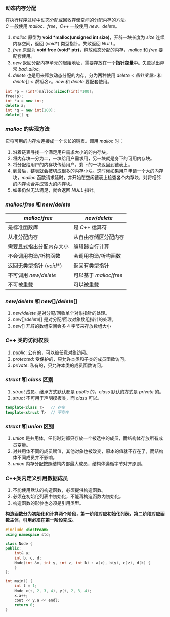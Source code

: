 ### 动态内存分配
在执行程序过程中动态分配或回收存储空间的分配内存的方法。   
$C$ 一般使用 $malloc、free$，$C$++ 一般使用 $new、delete$。
1. $malloc$ 原型为 **void \*malloc(unsigned int size)**，开辟一块长度为 $size$ 连续内存空间，返回 $(void*)$ 类型指针。失败返回 $NULL$。
2. $free$ 原型为 **void free (void\* ptr)**，释放动态分配的内存，$malloc$ 和 $free$ 要配套使用。
3. $new$ 返回分配内存单元的起始地址，需要存放在一个**指针变量**中。失败抛出异常 $bad\_alloc$。
4. $delete$ 也是用来释放动态分配的内存，分为两种使用 $delete <指针变量>$ 和 $delete[] <数组名>$。$new$ 和 $delete$ 要配套使用。
```cpp
int *p = (int*)malloc(sizeof(int)*100);
free(p);
int *a = new int;
delete a;
int *q = new int[100];
delete[] q;
```

### $malloc$ 的实现方法
它将可用的内存块连接成一个长长的链表。调用 $malloc$ 时：
1. 沿着链表寻找一个满足用户需求大小的的内存块。
2. 将内存块一分为二，一块给用户需求用，另一块就是身下的可用内存块。
3. 将分配给用户的内存块传给用户，剩下的一块返回到链表上。
4. 到最后，链表就会被切成很多的内存小块。这时候如果用户申请一个大的内存块，$malloc$ 函数请求延时，并开始在空闲链表上检查各个内存块，对将相邻的内存块合并成较大的内存块。
5. 如果仍然无法满足，就会返回 $NULL$ 指针。

### $malloc/free$ 和 $new/delete$
| $malloc/free$            | $new/delete$           |
| ------------------------ | ---------------------- |
| 是标准函数库             | 是 $C$++ 运算符        |
| 从堆分配内存             | 从自由存储区分配内存   |
| 需要显式指出分配内存大小 | 编辑器自行计算         |
| 不会调用构造/析构函数    | 会调用构造/析构函数    |
| 返回无类型指针 ($void*$) | 返回有类型指针         |
| 不可调用 $new/delete$    | 可以基于 $malloc/free$ |
| 不可被重载               | 可以被重载             |

### $new/delete$ 和 $new[]/delete[]$
1. $new/delete$ 是对分配/回收单个对象指针的处理。
2. $new[]/delete[]$ 是对分配/回收对象数组指针的处理。
3. $new[]$ 开辟的数组空间会多 $4$ 字节来存放数组大小

### $C$++ 类的访问权限
1. $public:$ 公有的，可以被任意对象访问。
2. $protected:$ 受保护的，只允许本类和子类的成员函数访问。
3. $private:$ 私有的，只允许本类的成员函数访问。

### $struct$ 和 $class$ 区别
1. $struct$ 成员、继承方式默认都是 $public$ 的，$class$ 默认的方式是 $private$ 的。
2. $struct$ 不可用于声明模板类，而 $class$ 可以。
```cpp
template<class T>   // 存在
template<struct T>  // 不存在
```
### $struct$ 和 $union$ 区别
1. $union$ 是共用体，任何时刻都只存放一个被选中的成员，而结构体存放所有成员变量。
2. 对共用体不同的成员赋值，其他对象也被改变，原本的值就不存在了，而结构体不同成员并不影响。
3. $union$ 内存分配按照结构内部最大成员，结构体遵循字节对齐原则。

### $C$++类内定义引用数据成员
1. 不能使用默认的构造函数，必须提供构造函数。
2. 必须在初始化列表中初始化，不能再构造函数内初始化。
3. 构造函数的形参也必须是引用类型。

**构造函数分为初始化和计算两个阶段，第一阶段对应初始化列表，第二阶段对应函数主体，引用必须在第一阶段完成。**
```cpp
#include <iostream>
using namespace std;

class Node {
public:
	int& a;
	int b, c, d;
	Node(int &x, int y, int z, int k) : a(x), b(y), c(z), d(k) {
	}
};

int main() {
	int t = 1;
	Node x(t, 2, 3, 4), y(t, 2, 3, 4);
	x.a++;
	cout << y.a << endl;
	return 0;
}
```
